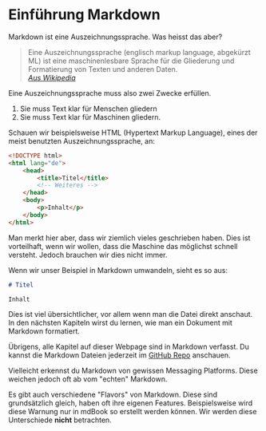 # Einführung Markdown

Markdown ist eine Auszeichnungssprache. Was heisst das aber?

> Eine Auszeichnungssprache (englisch markup language, abgekürzt ML) ist eine maschinenlesbare Sprache für die
> Gliederung und Formatierung von Texten und anderen Daten.\
> *[Aus Wikipedia](https://de.wikipedia.org/wiki/Auszeichnungssprache)*

Eine Auszeichnungssprache muss also zwei Zwecke erfüllen.

1. Sie muss Text klar für Menschen gliedern
2. Sie muss Text klar für Maschinen gliedern.

Schauen wir beispielsweise HTML (Hypertext Markup Language), eines der meist benutzten Auszeichnungssprache, an:

```html
<!DOCTYPE html>
<html lang="de">
    <head>
        <title>Titel</title>
        <!-- Weiteres -->
    </head>
    <body>
        <p>Inhalt</p>
    </body>
</html>
```
Man merkt hier aber, dass wir ziemlich vieles geschrieben haben.
Dies ist vorteilhaft, wenn wir wollen, dass die Maschine das möglichst schnell versteht. 
Jedoch brauchen wir dies nicht immer.

Wenn wir unser Beispiel in Markdown umwandeln, sieht es so aus:

```markdown
# Titel

Inhalt
```

Dies ist viel übersichtlicher, vor allem wenn man die Datei direkt anschaut.
In den nächsten Kapiteln wirst du lernen, wie man ein Dokument mit Markdown formatiert.

Übrigens, alle Kapitel auf dieser Webpage sind in Markdown verfasst.
Du kannst die Markdown Dateien jederzeit im 
[GitHub Repo](https://github.com/stkri/stkri.github.io) 
anschauen.

<div class="warning">

Vielleicht erkennst du Markdown von gewissen Messaging Platforms. 
Diese weichen jedoch oft ab vom "echten" Markdown.

Es gibt auch verschiedene "Flavors" von Markdown. 
Diese sind grundsätzlich gleich, haben oft ihre eigenen Features.
Beispielsweise wird diese Warnung nur in mdBook so erstellt werden können.
Wir werden diese Unterschiede **nicht** betrachten.

</div>